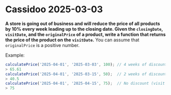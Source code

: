 # Cassidoo 2025-03-03

**A store is going out of business and will reduce the price of all products by
10% every week leading up to the closing date. Given the `closingDate`,
`visitDate`, and the `originalPrice` of a product, write a function that returns
the price of the product on the `visitDate`.** You can assume that
`originalPrice` is a positive number.

Example:

```javascript
calculatePrice('2025-04-01', '2025-03-03', 100); // 4 weeks of discounts
> 65.61
calculatePrice('2025-04-01', '2025-03-15', 50);  // 2 weeks of discounts
> 40.5
calculatePrice('2025-04-01', '2025-04-15', 75);  // No discount (visit after closing)
> 75
```
